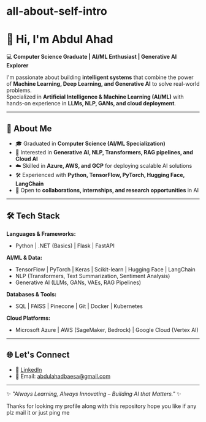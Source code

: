 # all-about-self-intro
# 👋 Hi, I'm Abdul Ahad  

💻 **Computer Science Graduate | AI/ML Enthusiast | Generative AI Explorer**  

I'm passionate about building **intelligent systems** that combine the power of **Machine Learning, Deep Learning, and Generative AI** to solve real-world problems.  
Specialized in **Artificial Intelligence & Machine Learning (AI/ML)** with hands-on experience in **LLMs, NLP, GANs, and cloud deployment**.  

---

## 🚀 About Me  
- 🎓 Graduated in **Computer Science (AI/ML Specialization)**  
- 🤖 Interested in **Generative AI, NLP, Transformers, RAG pipelines, and Cloud AI**  
- ☁️ Skilled in **Azure, AWS, and GCP** for deploying scalable AI solutions  
- 🛠️ Experienced with **Python, TensorFlow, PyTorch, Hugging Face, LangChain**  
- 🌟 Open to **collaborations, internships, and research opportunities** in AI  

---

## 🛠️ Tech Stack  

**Languages & Frameworks:**  
- Python | .NET (Basics) | Flask | FastAPI  

**AI/ML & Data:**  
- TensorFlow | PyTorch | Keras | Scikit-learn | Hugging Face | LangChain  
- NLP (Transformers, Text Summarization, Sentiment Analysis)  
- Generative AI (LLMs, GANs, VAEs, RAG Pipelines)  

**Databases & Tools:**  
- SQL | FAISS | Pinecone | Git | Docker | Kubernetes  

**Cloud Platforms:**  
- Microsoft Azure | AWS (SageMaker, Bedrock) | Google Cloud (Vertex AI)  

---


## 🌐 Let's Connect  

- 💼 [LinkedIn](linkedin.com/in/abdul-ahad-3557a3259)  
- 📧 Email: abdulahadbaesa@gmail.com

---
✨ *"Always Learning, Always Innovating – Building AI that Matters."* ✨

Thanks for looking my profile along with this repository hope you like if any plz mail it or just ping me 

